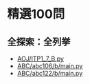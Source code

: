 # 精選100問

## 全探索：全列挙

- [AOJ/ITP1_7_B.py](AOJ/ITP1_7_B.py)
- [ABC/abc106/b/main.py](ABC/abc106/b/main.py)
- [ABC/abc122/b/main.py](ABC/abc122/b/main.py)